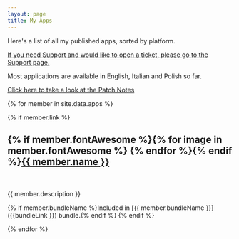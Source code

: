 ```yaml
---
layout: page
title: My Apps
---
```


Here's a list of all my published apps, sorted by platform.

[If you need Support and would like to open a ticket, please go to the Support page.](/support)

Most applications are available in English, Italian and Polish so far.

[Click here to take a look at the Patch Notes](/apps/patchnotes)

{% for member in site.data.apps %}

{% if member.link %}

## {% if member.fontAwesome %}{% for image in member.fontAwesome %}<i class="fa fa-{{ image }}"></i> {% endfor %}{% endif %}<a href="{{ member.link }}">{{ member.name }}</a>
<br><br>
{{ member.description }}   
    
{% if member.bundleName %}Included in [{{ member.bundleName }}]({{bundleLink }}) bundle.{% endif %}
{% endif %}

{% endfor %}
